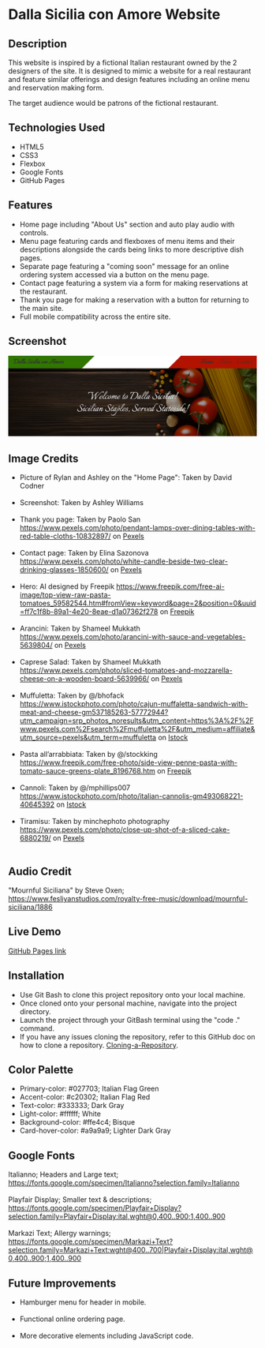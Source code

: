 # Dalla Sicilia con Amore Website

## Description
This website is inspired by a fictional Italian restaurant owned by the 2 designers of the site. It is designed to mimic a website for a real restaurant and feature similar offerings and design features including an online menu and reservation making form.<br>
 
 The target audience would be patrons of the fictional restaurant.

## Technologies Used
- HTML5
- CSS3
- Flexbox
- Google Fonts
- GitHub Pages

## Features
- Home page including "About Us" section and auto play audio with controls.<br>
- Menu page featuring cards and flexboxes of menu items and their descriptions alongside the cards being links to more descriptive dish pages.<br>
- Separate page featuring a "coming soon" message for an online ordering system accessed via a button on the menu page.<br>
- Contact page featuring a system via a form for making reservations at the restaurant.<br>
- Thank you page for making a reservation with a button for returning to the main site.<br>
- Full mobile compatibility across the entire site.<br>

## Screenshot
![Website Screenshot](assets/img/menu/Screenshot%202024-12-13%20155724.png)

## Image Credits
- Picture of Rylan and Ashley on the "Home Page": Taken by David Codner<br><br>
- Screenshot: Taken by Ashley Williams<br><br>
- Thank you page: Taken by Paolo San https://www.pexels.com/photo/pendant-lamps-over-dining-tables-with-red-table-cloths-10832897/ on [Pexels](https://pexels.com)<br><br>
- Contact page: Taken by Elina Sazonova https://www.pexels.com/photo/white-candle-beside-two-clear-drinking-glasses-1850600/ on [Pexels](https://pexels.com)<br><br>
- Hero: AI designed by Freepik https://www.freepik.com/free-ai-image/top-view-raw-pasta-tomatoes_59582544.htm#fromView=keyword&page=2&position=0&uuid=ff7c1f8b-89a1-4e20-8eae-d1a07362f278 on [Freepik](https://www.freepik.com/)<br><br>
- Arancini: Taken by Shameel Mukkath https://www.pexels.com/photo/arancini-with-sauce-and-vegetables-5639804/ on [Pexels](https://pexels.com)<br><br>
- Caprese Salad: Taken by Shameel Mukkath https://www.pexels.com/photo/sliced-tomatoes-and-mozzarella-cheese-on-a-wooden-board-5639966/ on [Pexels](https://pexels.com)<br><br>
- Muffuletta: Taken by @/bhofack https://www.istockphoto.com/photo/cajun-muffaletta-sandwich-with-meat-and-cheese-gm537185263-57772944?utm_campaign=srp_photos_noresults&utm_content=https%3A%2F%2Fwww.pexels.com%2Fsearch%2Fmuffuletta%2F&utm_medium=affiliate&utm_source=pexels&utm_term=muffuletta on [Istock](https://www.istock.com)<br><br>
- Pasta all’arrabbiata: Taken by @/stockking https://www.freepik.com/free-photo/side-view-penne-pasta-with-tomato-sauce-greens-plate_8196768.htm on [Freepik](https://www.freepik.com/)<br><br>
- Cannoli: Taken by @/mphillips007 https://www.istockphoto.com/photo/italian-cannolis-gm493068221-40645392 on [Istock](https://www.istockphoto.com/)<br><br>
- Tiramisu: Taken by minchephoto photography https://www.pexels.com/photo/close-up-shot-of-a-sliced-cake-6880219/ on [Pexels](https://pexels.com)<br><br>

## Audio Credit
"Mournful Siciliana" by Steve Oxen; https://www.fesliyanstudios.com/royalty-free-music/download/mournful-siciliana/1886

## Live Demo
[GitHub Pages link](https://custom-pixel-design.github.io/dalla-sicilia/)

## Installation
- Use Git Bash to clone this project repository onto your local machine. <br>
- Once cloned onto your personal machine, navigate into the project directory.<br>
- Launch the project through your GitBash terminal using the "code ." command.<br>
- If you have any issues cloning the repository, refer to this GitHub doc on how to clone a repository. [Cloning-a-Repository](https://docs.github.com/en/repositories/creating-and-managing-repositories/cloning-a-repository).

## Color Palette
- Primary-color: #027703; Italian Flag Green <br>
- Accent-color: #c20302; Italian Flag Red <br>
- Text-color: #333333; Dark Gray <br>
- Light-color: #ffffff; White <br>
- Background-color: #ffe4c4; Bisque <br>
- Card-hover-color: #a9a9a9; Lighter Dark Gray

## Google Fonts
Italianno; Headers and Large text; https://fonts.google.com/specimen/Italianno?selection.family=Italianno<br><br>
Playfair Display; Smaller text & descriptions; https://fonts.google.com/specimen/Playfair+Display?selection.family=Playfair+Display:ital,wght@0,400..900;1,400..900<br><br>
Markazi Text; Allergy warnings; https://fonts.google.com/specimen/Markazi+Text?selection.family=Markazi+Text:wght@400..700|Playfair+Display:ital,wght@0,400..900;1,400..900

## Future Improvements
- Hamburger menu for header in mobile. <br><br>
- Functional online ordering page. <br><br>
- More decorative elements including JavaScript code.